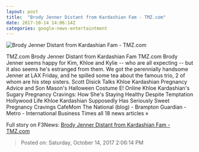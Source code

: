 ```yaml
---
layout: post
title:  "Brody Jenner Distant from Kardashian Fam - TMZ.com"
date: 2017-10-14 14:06:14Z
categories: google-news-entertaintment
---
```


![Brody Jenner Distant from Kardashian Fam - TMZ.com](https://media.tmz.com/2017/10/14/101417-brody-jenner-primary-1200x630.jpg)

TMZ.com Brody Jenner Distant from Kardashian Fam TMZ.com Brody Jenner seems happy for Kim, Khloe and Kylie -- who are all expecting -- but it also seems he's estranged from them. We got the perennially handsome Jenner at LAX Friday, and he spilled some tea about the famous trio, 2 of whom are his step sisters. Scott Disick Talks Khloe Kardashian Pregnancy Advice and Son Mason's Halloween Costume E! Online Khloe Kardashian's Sugary Pregnancy Cravings: How She's Staying Healthy Despite Temptation Hollywood Life Khloe Kardashian Supposedly Has Seriously Sweet Pregnancy Cravings CafeMom The National (blog) - Brampton Guardian - Metro - International Business Times all 18 news articles »


Full story on F3News: [Brody Jenner Distant from Kardashian Fam - TMZ.com](http://www.f3nws.com/n/vyUV4B)

> Posted on: Saturday, October 14, 2017 2:06:14 PM
